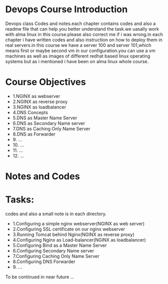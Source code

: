 # Devops Course Introduction
<p>Devops class Codes and notes.each chapter contains codes and also a readme file that can help you better understand the task.we uasally work with alma linux in this course.please also correct me if i was wrong.in each chapter i have written codes and also instruction on how to deploy them in real servers.in this course we have a server 100 and server 101,which means first or maybe second vm in our configuration.you can use a vm machines as well as images of different redhat based linux operating systems but as i mentioned i have been on alma linux whole course.</p>

# Course Objectives
<ul>
<li>1.NGINX as webserver</li>
<li>2.NGINX as reverse proxy</li>
<li>3.NGINX as loadbalancer</li>
<li>4.DNS Concepts</li>
<li>5.DNS as Master Name Server</li>
<li>6.DNS as Secondary Name server</li>
<li>7.DNS as Caching Only Name Server</li>
<li>8.DNS as Forwarder</li>
<li>9. ...</li>
<li>10. ...</li>
<li>11. ...</li>
<li>12. ...</li>

</ul>

# Notes and Codes
<h1>Tasks:</h1>
<p>codes and also a small note is in each directory.</p>
<ul>
<li>1.Configuring a simple nginx webserver(NGINX as web server)</li>
<li>2.Configuring SSL certificate on our nginx webserver</li>
<li>3.Running Tomcat behind Nginx(NGINX as reverse proxy)</li>
<li>4.Configuring Nginx as Load-balancer(NGINX as loadbalancer)</li>
<li>5.Configuring Bind as a Master Name Server</li>
<li>6.Configuring Secondary Name server</li>
<li>7.Configuring Caching Only Name Server</li>
<li>8.Configuring DNS Forwarder</li>
<li>9. ...</li>

</ul>

<p>To be continued in near future ...</p>